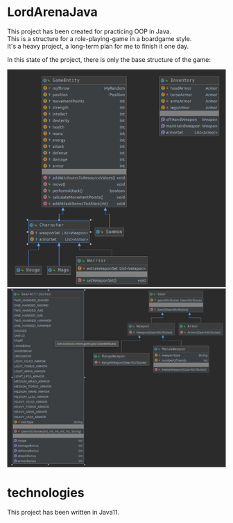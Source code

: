 # LordArenaJava

This project has been created for practicing OOP in Java.<br>
This is a structure for a role-playing-game in a boardgame style.<br>
It's a heavy project, a long-term plan for me to finish it one day.<br>

In this state of the project, there is only the base structure of the game: <br>

![](game_entity_uml.png) <br>
![](gear_uml.png) <br>

  
# technologies

This project has been written in Java11.
